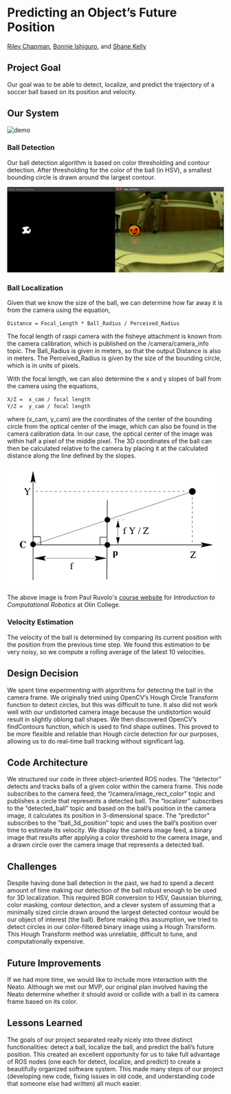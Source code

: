 # Predicting an Object’s Future Position

[Riley Chapman](https://github.com/rileychapman), [Bonnie Ishiguro](https://github.com/bishiguro), and [Shane Kelly](https://github.com/shanek21)

## Project Goal
Our goal was to be able to detect, localize, and predict the trajectory of a soccer ball based on its position and velocity.

## Our System

![demo](demo.gif)

### Ball Detection

Our ball detection algorithm is based on color thresholding and contour detection. After thresholding for the color of the ball (in HSV), a smallest bounding circle is drawn around the largest contour.

![ball_detection](ball_detection.png)

### Ball Localization

Given that we know the size of the ball, we can determine how far away it is from the camera using the equation,

```
Distance = Focal_Length * Ball_Radius / Perceived_Radius
```

The focal length of raspi camera with the fisheye attachment is known from the camera calibration, which is published on the /camera/camera_info topic. The Ball_Radius is given in meters, so that the output Distance is also in meters. The Perceived_Radius is given by the size of the bounding circle, which is in units of pixels.

With the focal length, we can also determine the x and y slopes of ball from the camera using the equations,

```
X/Z =  x_cam / focal length
Y/Z =  y_cam / focal length
```

where (x_cam, y_cam) are the coordinates of the center of the bounding circle from the optical center of the image, which can also be found in the camera calibration data. In our case, the optical center of the image was within half a pixel of the middle pixel.
    The 3D coordinates of the ball can then be calculated relative to the camera by placing it at the calculated distance along the line defined by the slopes. 

![localization_reference](localization_reference.png)

The above image is from Paul Ruvolo's [course website](https://sites.google.com/site/comprobo17/in-class/day-13) for *Introduction to Computational Robotics* at Olin College.

### Velocity Estimation

The velocity of the ball is determined by comparing its current position with the position from the previous time step. We found this estimation to be very noisy, so we compute a rolling average of the latest 10 velocities. 

## Design Decision

We spent time experimenting with algorithms for detecting the ball in the camera frame.  We originally tried using OpenCV’s Hough Circle Transform function to detect circles, but this was difficult to tune.  It also did not work well with our undistorted camera image because the undistortion would result in slightly oblong ball shapes.  We then discovered OpenCV’s findContours function, which is used to find shape outlines.  This proved to be more flexible and reliable than Hough circle detection for our purposes, allowing us to do real-time ball tracking without significant lag.

## Code Architecture

We structured our code in three object-oriented ROS nodes.  The “detector” detects and tracks balls of a given color within the camera frame.  This node subscribes to the camera feed, the “/camera/image_rect_color” topic and publishes a circle that represents a detected ball.  The “localizer” subscribes to the “detected_ball” topic and based on the ball’s position in the camera image, it calculates its position in 3-dimensional space.  The “predictor” subscribes to the “ball_3d_position” topic and uses the ball’s position over time to estimate its velocity.  We display the camera image feed, a binary image that results after applying a color threshold to the camera image, and a drawn circle over the camera image that represents a detected ball.

## Challenges

Despite having done ball detection in the past, we had to spend a decent amount of time making our detection of the ball robust enough to be used for 3D localization. This required BGR conversion to HSV, Gaussian blurring, color masking, contour detection, and a clever system of assuming that a minimally sized circle drawn around the largest detected contour would be our object of interest (the ball). Before making this assumption, we tried to detect circles in our color-filtered binary image using a Hough Transform. This Hough Transform method was unreliable, difficult to tune, and computationally expensive.

## Future Improvements

If we had more time, we would like to include more interaction with the Neato.  Although we met our MVP, our original plan involved having the Neato determine whether it should avoid or collide with a ball in its camera frame based on its color.

## Lessons Learned

The goals of our project separated really nicely into three distinct functionalities: detect a ball, localize the ball, and predict the ball’s future position. This created an excellent opportunity for us to take full advantage of ROS nodes (one each for detect, localize, and predict) to create a beautifully organized software system. This made many steps of our project (developing new code, fixing issues in old code, and understanding code that someone else had written) all much easier.

